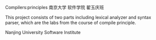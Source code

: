 Compilers:principles 南京大学 软件学院 翟玉庆班
 

This project consists of two parts including lexical analyzer and syntax parser, which are the labs from the course of compile principle.

Nanjing University Software Institute
